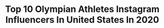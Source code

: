 ---
title: Top 10 Olympian Athletes Instagram Influencers In United States In 2020
description: >-
  Find top olympian athletes Instagram influencers in United States in 2020. Most popular hashtags: #motivation #olympics #covid19 #playfortheworld.
platform: Instagram
profiles:
  - username: "devonallen13"
    fullname: >-
      Devon Allen
    location: "United States"
    followers: 70939
    engagement: 577
    commentsToLikes: 0.007001
    id: ck6tpfr94jm3n0j71i0impjy0
    verified: true
    hashtags: "#66mustang, #trackandfield, #athletes, #athletics"
  - username: "typicalpen"
    fullname: >-
      Penny Oleksiak
    location: "United States"
    followers: 94508
    engagement: 802
    commentsToLikes: 0.005732
    id: ck55o0s2w7e830i11kj8h78gr
    verified: true
    hashtags: "#winterclassic2020, #rbcolympian, #foodloversunite, #rbctrainingground"
  - username: "erikakinsey"
    fullname: >-
      Erika Kinsey, OLY
    location: "United States"
    followers: 10937
    engagement: 671
    commentsToLikes: 0.042997
    id: ck5hg9s2q1o2g0i11wrbnjage
    verified: false
    hashtags: "#highjump, #pumafamily, #tokyo2021, #tb"
  - username: "xavisus_gayden"
    fullname: >-
      Xavisus Gayden IFBB Pro 🌐
    location: "United States"
    followers: 49536
    engagement: 188
    commentsToLikes: 0.020897
    id: ck5hdz8d7q66v0i11zcei2v5f
    verified: true
    hashtags: "#bikini, #photography, #boardshorts, #arnoldsportsaus"
  - username: "hughesteeple"
    fullname: >-
      Matt Hughes
    location: "United States"
    followers: 6503
    engagement: 1348
    commentsToLikes: 0.015238
    id: ck0twbtl5esrt0i19nw69obq2
    verified: false
    hashtags: "#olympicyear, #olddognewtricks, #sickomode, #campverde"
  - username: "bdecker1814"
    fullname: >-
      Brianna Decker
    location: "United States"
    followers: 29862
    engagement: 530
    commentsToLikes: 0.007590
    id: ck5c6ei8d59uj0i11hyr9stl8
    verified: true
    hashtags: "#hometeam, #run5donate5nominate5, #5kforthefrontlines, #missydeedog"
  - username: "abbyerceg"
    fullname: >-
      Abby Erceg
    location: "United States"
    followers: 24614
    engagement: 484
    commentsToLikes: 0.009875
    id: ckap8yje3qg4j0i785y8jab1k
    verified: true
    hashtags: "#pullday, #weightloss, #usewhatyouhave, #circuittraining"
  - username: "camile_periat"
    fullname: >-
      Camile Periat IFBB
    location: "United States"
    followers: 94466
    engagement: 63
    commentsToLikes: 0.044803
    id: ck0vx1pu0wpe30i19jwwlqc77
    verified: false
    hashtags: "#covidshit, #california, #quarantine, #healthy"
  - username: "gabbyfrancots4"
    fullname: >-
      GabbyFranco.com ⭐
    location: "United States"
    followers: 24743
    engagement: 206
    commentsToLikes: 0.032622
    id: ck0tvda34axw70i19864rr0nc
    verified: false
    hashtags: "#safety, #waltherq5sf, #poligonodetiro, #mamaandson"
  - username: "aka_mcfierce"
    fullname: >-
      Paige McPherson
    location: "United States"
    followers: 13604
    engagement: 529
    commentsToLikes: 0.029390
    id: ckap6t2mphawx0i78v6ubzbo8
    verified: true
    hashtags: "#resilience, #taekwondotrainings, #peaknation, #grinddontstop"
---